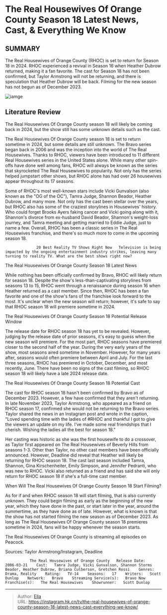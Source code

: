 # The Real Housewives Of Orange County Season 18 Latest News, Cast, &amp; Everything We Know


## SUMMARY 



  The Real Housewives of Orange County (RHOC) is set to return for Season 18 in 2024.   RHOC experienced a revival in Season 16 when Heather Dubrow returned, making it a fan favorite.   The cast for Season 18 has not been confirmed, but Taylor Armstrong will not be returning, and there is speculation that Heather Dubrow will be back. Filming for the new season has not begun as of December 2023.  

![iamge](https://static1.srcdn.com/wordpress/wp-content/uploads/2024/01/the-real-housewives-of-orange-county-season-18_-latest-news-cast-everything-we-know.jpg)

## Literature Review
The Real Housewives Of Orange County season 18 will likely be coming back in 2024, but the show still has some unknown details such as the cast. 




The Real Housewives Of Orange County season 18 is set to return sometime in 2024, but some details are still unknown. The Bravo series began back in 2006 and was the inception into the world of The Real Housewives. Thanks to RHOC, viewers have been introduced to 11 different Real Housewives series in the United States alone. While many other spin-offs have done well among fans, RHOC will always be known as the series that skyrocketed The Real Housewives to popularity. Not only has the series helped jumpstart other shows, but RHOC alone has had over 26 housewives appear throughout its 17 seasons.




Some of RHOC&#39;s most well-known stars include Vicki Gunvalson (also known as the &#34;OG of the OC&#34;), Tamra Judge, Shannon Beador, Heather Dubrow, and many more. Not only has the cast been stellar over the years, but RHOC also has some of the craziest storylines in Housewives&#39; history. Who could forget Brooks Ayers faking cancer and Vicki going along with it, Shannon&#39;s divorce from ex-husband David Beador, Shannon&#39;s weight-loss journey, and Tamra meeting and getting married to Eddie Judge, just to name a few. Overall, RHOC has been a classic series in The Real Housewives franchise, and there&#39;s so much more to come in the upcoming season 18.

                  20 Best Reality TV Shows Right Now   Television is being impacted by the ongoing entertainment industry strikes, leaving many turning to reality TV. What are the best shows right now?    


 The Real Housewives Of Orange County Season 18 Latest News 
          




While nothing has been officially confirmed by Bravo, RHOC will likely return for season 18. Despite the show&#39;s less-than-captivating storylines from seasons 13 to 15, RHOC went through a renaissance during season 16 when Heather returned as a cast member. Since then, RHOC has been a fan favorite and one of the show&#39;s fans of the franchise look forward to the most. It&#39;s unclear when the new season will return; however, it&#39;s safe to say that RHOC season 18 will premiere sometime in 2024.



 The Real Housewives Of Orange County Season 18 Potential Release Window 
          

The release date for RHOC season 18 has yet to be revealed. However, judging by the release date of prior seasons, it&#39;s easy to guess when the new season will premiere. For the most part, RHOC seasons have premiered closer to the second half of the year. During the very early years of the show, most seasons aired sometime in November. However, for many years after, seasons would often premiere between April and July. For the last three seasons, RHOC has premiered in October, December, and most recently, June. There have been no signs of the cast filming, so RHOC season 18 will likely have a late 2024 release date.






 The Real Housewives Of Orange County Season 18 Potential Cast 
         

The cast for RHOC season 18 hasn&#39;t been confirmed by Bravo as of December 2023. However, a few have confirmed that they aren&#39;t returning. In late November 2023, Taylor Armstrong, who appeared as a friend on RHOC season 17, confirmed she would not be returning to the Bravo series. Taylor shared the news in an Instagram post and wrote in the caption, &#34;Loved spending time with the ladies of #RHOC and thankful I got to give the viewers an update on my life. I’ve made some real friendships that I cherish. Wishing the ladies all the best for season 18.&#34;

Her casting was historic as she was the first housewife to do a crossover, as Taylor first appeared on The Real Housewives of Beverly Hills from seasons 1-3. Other than Taylor, no other cast members have been officially announced. However, Deadline did reveal that Heather will likely be returning for RHOC season 18. The cast last season included Tamra, Shannon, Gina Kirschenheiter, Emily Simpson, and Jennifer Pedranti, who was new to RHOC. Vicki also returned as a friend and has said she will only return for RHOC season 18 if she&#39;s a full-time cast member.






 When Will The Real Housewives Of Orange County Season 18 Start Filming? 
          

As for if and when RHOC season 18 will start filming, that is also currently unknown. They could begin filming as early as the beginning of the new year, which they have done in the past, or start later in the year, around the summertime, as they have done as of late. However, what is known is that the show has not started filming the new season as of December 2023. As long as The Real Housewives Of Orange County season 18 premieres sometime in 2024, fans will be happy whenever the season starts.



The Real Housewives Of Orange County is streaming all episodes on Peacock.




Sources: Taylor Armstrong/Instagram, Deadline




               The Real Housewives of Orange County   Release Date:   2006-03-21    Cast:   Tamra Judge, Vicki Gunvalson, Shannon Storms Beador, Heather Dubrow, Briana Culberson, Gretchen Rossi    Genres:   Drama, Reality    Rating:   TV-14    Seasons:   17    Writers:   Scott Dunlop    Network:   Bravo    Streaming Service(s):   Bravo Now    Franchise(s):   The Real Housewives    Showrunner:   Scott Dunlop      

---

> Author: [Ella](https://instagram.hk.cn/)  
> URL: https://instagram.hk.cn/tv/the-real-housewives-of-orange-county-season-18-latest-news-cast-everything-we-know/  

